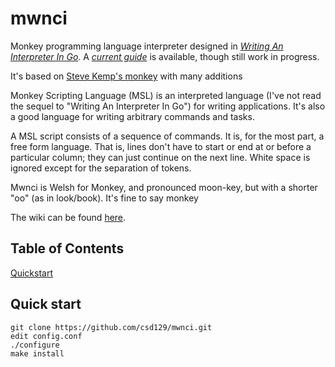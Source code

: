 # mwnci
Monkey programming language interpreter designed in [_Writing An Interpreter In Go_](https://interpreterbook.com/).
A [_current guide_](http://mwnci.ploogie.co.uk) is available, though still work in progress. 

It's based on [Steve Kemp's monkey](https://github.com/skx/monkey) with many additions

Monkey Scripting Language (MSL) is an interpreted language (I've not read the sequel to "Writing An Interpreter In Go") for writing applications. It's also a good language for writing arbitrary commands and tasks.

A MSL script consists of a sequence of commands. It is, for the most part, a free form language. That is, lines don't have to start or end at or before a particular column; they can just continue on the next line. White space is ignored except for the separation of tokens.

Mwnci is Welsh for Monkey, and pronounced moon-key, but with a shorter "oo" (as in look/book). It's fine to say monkey 

The wiki can be found [here](https://monkey.ploogie.co.uk).

## Table of Contents
 [Quickstart](#quickstart)

 ## Quick start
 ```
 git clone https://github.com/csd129/mwnci.git
 edit config.conf
 ./configure
 make install
 ```

